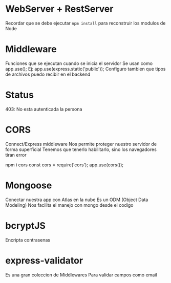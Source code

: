 # WebServer + RestServer

Recordar que se debe ejecutar ```npm install``` para reconstruir los modulos de Node

# Middleware

Funciones que se ejecutan cuando se inicia el servidor
Se usan como app.use();
Ej:
app.use(express.static('public'));
Configuro tambien que tipos de archivos puedo recibir en el backend

# Status

403: No esta autenticada la persona

# CORS

Connect/Express middleware
Nos permite proteger nuestro servidor de forma superficial
Tenemos que tenerlo habilitarlo, sino los navegadores tiran error

npm i cors
const cors = require('cors');
app.use(cors());

# Mongoose

Conectar nuestra app con Atlas en la nube
Es un ODM (Object Data Modeling)
Nos facilita el manejo con mongo desde el codigo

# bcryptJS

Encripta contrasenas

# express-validator

Es una gran coleccion de Middlewares
Para validar campos como email
